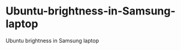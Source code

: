 Ubuntu-brightness-in-Samsung-laptop
===================================

Ubuntu brightness in Samsung laptop